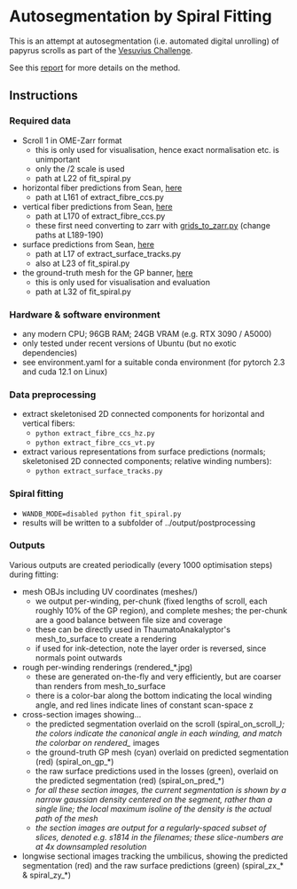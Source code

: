 
# Autosegmentation by Spiral Fitting

This is an attempt at autosegmentation (i.e. automated digital unrolling) of papyrus scrolls as part of the  [Vesuvius Challenge](https://scrollprize.org).

See this [report](https://docs.google.com/document/d/1ZOIqtG7IbgaW4moWmjYCIeBsyQRNoonQe_KtAnQp8gw/view) for more details on the method.


## Instructions

### Required data
- Scroll 1 in OME-Zarr format
  - this is only used for visualisation, hence exact normalisation etc. is unimportant
  - only the /2 scale is used
  - path at L22 of fit_spiral.py
- horizontal fiber predictions from Sean, [here](https://dl.ash2txt.org/community-uploads/bruniss/Fiber-and-Surface-Models/GP-Predictions/3d-zarr/mask-hz-only_rescaled.zarr/)
  - path at L161 of extract_fibre_ccs.py
- vertical fiber predictions from Sean, [here](https://dl.ash2txt.org/community-uploads/bruniss/scrolls/s1/fibers/new-fiber-preds/hz_regular/)
  - path at L170 of extract_fibre_ccs.py
  - these first need converting to zarr with [grids_to_zarr.py](https://dl.ash2txt.org/community-uploads/bruniss/scrolls/helper-scripts/grids_to_zarr.py) (change paths at L189-190)
- surface predictions from Sean, [here](https://dl.ash2txt.org/community-uploads/bruniss/Fiber-and-Surface-Models/GP-Predictions/updated_zarrs/surface2xt-updated_ome.zarr/)
  - path at L17 of extract_surface_tracks.py
  - also at L23 of fit_spiral.py
- the ground-truth mesh for the GP banner, [here](https://dl.ash2txt.org/full-scrolls/Scroll1/PHercParis4.volpkg/paths/20231231235900_GP/)
  - this is only used for visualisation and evaluation
  - path at L32 of fit_spiral.py

### Hardware & software environment
- any modern CPU; 96GB RAM; 24GB VRAM (e.g. RTX 3090 / A5000)
- only tested under recent versions of Ubuntu (but no exotic dependencies)
- see environment.yaml for a suitable conda environment (for pytorch 2.3 and cuda 12.1 on Linux)

### Data preprocessing
- extract skeletonised 2D connected components for horizontal and vertical fibers:
  - `python extract_fibre_ccs_hz.py`
  - `python extract_fibre_ccs_vt.py`
- extract various representations from surface predictions (normals; skeletonised 2D connected components; relative winding numbers):
  - `python extract_surface_tracks.py`

### Spiral fitting
- `WANDB_MODE=disabled python fit_spiral.py`
- results will be written to a subfolder of ../output/postprocessing

### Outputs
Various outputs are created periodically (every 1000 optimisation steps) during fitting:

- mesh OBJs including UV coordinates (meshes/)
  - we output per-winding, per-chunk (fixed lengths of scroll, each roughly 10% of the GP region), and complete meshes; the per-chunk are a good balance between file size and coverage
  - these can be directly used in ThaumatoAnakalyptor's mesh_to_surface to create a rendering
  - if used for ink-detection, note the layer order is reversed, since normals point outwards
- rough per-winding renderings (rendered_*.jpg)
  - these are generated on-the-fly and very efficiently, but are coarser than renders from mesh_to_surface
  - there is a color-bar along the bottom indicating the local winding angle, and red lines indicate lines of constant scan-space z
- cross-section images showing…
  - the predicted segmentation overlaid on the scroll (spiral_on_scroll_*); the colors indicate the canonical angle in each winding, and match the colorbar on rendered_* images
  - the ground-truth GP mesh (cyan) overlaid on predicted segmentation (red) (spiral_on_gp_*)
  - the raw surface predictions used in the losses (green), overlaid on the predicted segmentation (red) (spiral_on_pred_*)
  - *for all these section images, the current segmentation is shown by a narrow gaussian density centered on the segment, rather than a single line; the local maximum isoline of the density is the actual path of the mesh*
  - *the section images are output for a regularly-spaced subset of slices, denoted e.g. s1814 in the filenames; these slice-numbers are at 4x downsampled resolution*
- longwise sectional images tracking the umbilicus, showing the predicted segmentation (red) and the raw surface predictions (green) (spiral_zx_* & spiral_zy_*)


